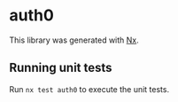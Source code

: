# auth0

This library was generated with [Nx](https://nx.dev).

## Running unit tests

Run `nx test auth0` to execute the unit tests.
